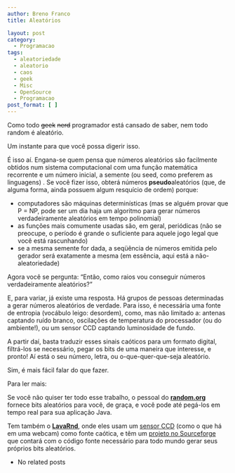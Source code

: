 ```yaml
---
author: Breno Franco
title: Aleatórios

layout: post
category:
  - Programacao
tags:
  - aleatoriedade
  - aleatorio
  - caos
  - geek
  - Misc
  - OpenSource
  - Programacao
post_format: [ ]
---
```

Como todo <strike>geek</strike> <strike>nerd</strike> programador está cansado de saber, nem todo random é aleatório.

Um instante para que você possa digerir isso.

É isso aí. Engana-se quem pensa que números aleatórios são facilmente obtidos num sistema computacional com uma função matemática recorrente e um número inicial, a semente (ou seed, como preferem as linguagens) . Se você fizer isso, obterá números **pseudo**aleatórios (que, de alguma forma, ainda possuem algum resquício de ordem) porque:

*   computadores são máquinas determinísticas (mas se alguém provar que P = NP, pode ser um dia haja um algoritmo para gerar números verdadeiramente aleatórios em tempo polinomial)
*   as funções mais comumente usadas são, em geral, periódicas (não se preocupe, o período é grande o suficiente para aquele jogo legal que você está rascunhando)
*   se a mesma semente for dada, a seqüência de números emitida pelo gerador será exatamente a mesma (em essência, aqui está a não-aleatoriedade)

Agora você se pergunta: “Então, como raios vou conseguir números verdadeiramente aleatórios?”

E, para variar, já existe uma resposta. Há grupos de pessoas determinadas a gerar números aleatórios de verdade. Para isso, é necessária uma fonte de entropia (vocábulo leigo: desordem), como, mas não limitado a: antenas captando ruído branco, oscilações de temperatura do processador (ou do ambiente!), ou um sensor CCD captando luminosidade de fundo.

A partir daí, basta traduzir esses sinais caóticos para um formato digital, filtrá-los se necessário, pegar os bits de uma maneira que interesse, e pronto! Aí está o seu número, letra, ou o-que-quer-que-seja aleatório.

Sim, é mais fácil falar do que fazer.

Para ler mais:

Se você não quiser ter todo esse trabalho, o pessoal do **[random.org][1]** fornece bits aleatórios para você, de graça, e você pode até pegá-los em tempo real para sua aplicação Java.

Tem também o [**LavaRnd**][2], onde eles usam um [sensor CCD][3] (como o que há em uma webcam) como fonte caótica, e têm um [projeto no Sourceforge][4] que contará com o código fonte necessário para todo mundo gerar seus próprios bits aleatórios. 

*   No related posts












 [1]: http://random.org
 [2]: http://www.lavarnd.org/what/how-it-works.html
 [3]: http://www.lavarnd.org/image/ccd-closeup2.jpg
 [4]: http://sourceforge.net/projects/lavarnd





